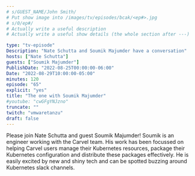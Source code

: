 ```yaml
---
# s/GUEST_NAME/John Smith/
# Put show image into /images/tv/episodes/bcak/<ep#>.jpg
# s/0/ep#/
# Actually write a useful description
# Actually write a useful show details (the whole section after ---)

type: "tv-episode"
Description: "Nate Schutta and Soumik Majumder have a conversation"
hosts: ["Nate Schutta"]
guests: ["Soumik Majumder"]
PublishDate: "2022-08-25T00:00:00-06:00"
Date: "2022-08-29T10:00:00-05:00"
minutes: 120
episode: "65"
explicit: "yes"
title: "The one with Soumik Majumder"
#youtube: "cwGFgYNJzno"
truncate: ""
twitch: "vmwaretanzu"
draft: false
---
```


Please join Nate Schutta and guest Soumik Majumder! Soumik is an engineer working with the Carvel team. His work has been focussed on helping Carvel users manage their Kubernetes resources, package their Kubernetes configuration and distribute these packages effectively. He is easily excited by new and shiny tech and can be spotted buzzing around Kubernetes slack channels.
